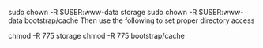 sudo chown -R $USER:www-data storage
sudo chown -R $USER:www-data bootstrap/cache
Then use the following to set proper directory access

chmod -R 775 storage
chmod -R 775 bootstrap/cache
